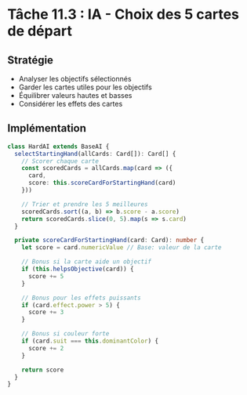 # Tâche 11.3 : IA - Choix des 5 cartes de départ

## Stratégie
- Analyser les objectifs sélectionnés
- Garder les cartes utiles pour les objectifs
- Équilibrer valeurs hautes et basses
- Considérer les effets des cartes

## Implémentation
```typescript
class HardAI extends BaseAI {
  selectStartingHand(allCards: Card[]): Card[] {
    // Scorer chaque carte
    const scoredCards = allCards.map(card => ({
      card,
      score: this.scoreCardForStartingHand(card)
    }))

    // Trier et prendre les 5 meilleures
    scoredCards.sort((a, b) => b.score - a.score)
    return scoredCards.slice(0, 5).map(s => s.card)
  }

  private scoreCardForStartingHand(card: Card): number {
    let score = card.numericValue // Base: valeur de la carte

    // Bonus si la carte aide un objectif
    if (this.helpsObjective(card)) {
      score += 5
    }

    // Bonus pour les effets puissants
    if (card.effect.power > 5) {
      score += 3
    }

    // Bonus si couleur forte
    if (card.suit === this.dominantColor) {
      score += 2
    }

    return score
  }
}
```
